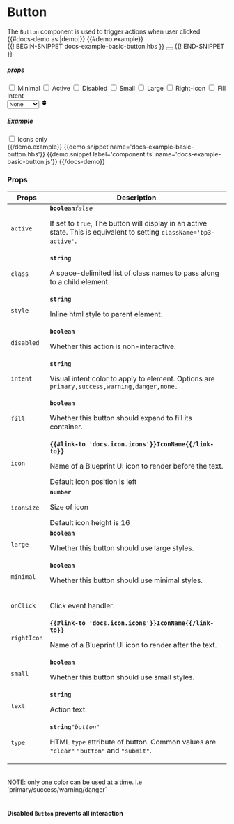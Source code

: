 # Button
<div class='bp3-running-text bp3-text-large'>
    The <code>Button</code> component is used to trigger actions when user clicked.
</div>
{{#docs-demo as |demo|}}
{{#demo.example}}
<div class="demo-container">
    <div class="docs-example-frame docs-example-frame-row" data-example-id="ButtonsExample">
        <div class="docs-example">
            {{! BEGIN-SNIPPET docs-example-basic-button.hbs }}
            <Button @minimal={{minimal}} @active={{active}} @disabled={{disabled}} @intent={{intent}} @small={{small}}
                @large={{large}} @icon={{icon}} @rightIcon={{rightIcon}} @fill={{fill}} @type='button' @text={{text}}
                @onClick={{action 'onClickButton'}}>
            </Button>
            {{! END-SNIPPET }}
        </div>
        <div class="docs-example-options">
            <h5 class="bp3-heading">props</h5>
            <label class="bp3-control bp3-switch">
                <input type="checkbox" onclick={{action 'doFuction' 'minimal'}}>
                <span class="bp3-control-indicator"></span>
                Minimal
            </label>
            <label class="bp3-control bp3-switch">
                <input type="checkbox" onclick={{action 'doFuction' 'active'}}>
                <span class="bp3-control-indicator"></span>
                Active
            </label>
            <label class="bp3-control bp3-switch">
                <input type="checkbox" onclick={{action 'doFuction' 'disabled'}}>
                <span class="bp3-control-indicator"></span>
                Disabled
            </label>
            <label class="bp3-control bp3-switch">
                <input type="checkbox" onclick={{action 'doFuction' 'small'}}>
                <span class="bp3-control-indicator"></span>
                Small
            </label>
            <label class="bp3-control bp3-switch">
                <input type="checkbox" onclick={{action 'doFuction' 'large'}}>
                <span class="bp3-control-indicator"></span>
                Large
            </label>
            <label class="bp3-control bp3-switch">
                <input onclick={{action 'doFuction' 'rightIcon'}} type="checkbox">
                <span class="bp3-control-indicator"></span>
                Right-Icon
            </label>
            <label class="bp3-control bp3-switch">
                <input type="checkbox" onclick={{action 'doFuction' 'fill'}}>
                <span class="bp3-control-indicator"></span>
                Fill
            </label>
            <label class="bp3-label">Intent
                <div class="bp3-html-select">
                  <select onchange={{action "selectIntent"}}>
                        <option label="None" value="none">None</option>
                        <option label="Primary" value="primary">Primary</option>
                        <option label="Success" value="success">Success</option>
                        <option label="Warning" value="warning">Warning</option>
                        <option label="Danger" value="danger">Danger</option>
                  </select>
                  <span icon="double-caret-vertical" class="bp3-icon bp3-icon-double-caret-vertical"><svg data-icon="double-caret-vertical" width="16" height="16" viewBox="0 0 16 16"><desc>double-caret-vertical</desc><path d="M5 7h6a1.003 1.003 0 0 0 .71-1.71l-3-3C8.53 2.11 8.28 2 8 2s-.53.11-.71.29l-3 3A1.003 1.003 0 0 0 5 7zm6 2H5a1.003 1.003 0 0 0-.71 1.71l3 3c.18.18.43.29.71.29s.53-.11.71-.29l3-3A1.003 1.003 0 0 0 11 9z" fill-rule="evenodd"></path></svg></span>
                </div>
            </label>
            <h5 class="bp3-heading">Example</h5>
            <label class="bp3-control bp3-switch">
                <input type="checkbox" onclick={{action 'doFuction' 'iconsonly'}}>
                <span class="bp3-control-indicator"></span>Icons only
            </label>
        </div>
    </div>
</div>
{{/demo.example}}
{{demo.snippet name='docs-example-basic-button.hbs'}}
{{demo.snippet label='component.ts' name='docs-example-basic-button.js'}}
{{/docs-demo}}

### Props

<div class="docs-modifiers-table bp3-running-text">
    <table class="bp3-html-table">
        <thead>
            <tr>
                <th>Props</th>
                <th>Description</th>
            </tr>
        </thead>
        <tbody>
            <tr>
                <td class="docs-prop-name">
                    <code>active</code>
                </td>
                <td class="docs-prop-details">
                    <code
                        class="docs-prop-type"><strong>boolean</strong><em class="docs-prop-default bp3-text-muted">false</em></code>
                    <div class="docs-prop-description">
                        <div class="docs-section">
                            <div class="bp3-running-text">
                                <p>If set to <code>true</code>, The button will display in an active state.
                                    This is equivalent to setting <code>className='bp3-active'</code>.
                                </p>
                            </div>
                        </div>
                    </div>
                    <div class="docs-prop-tags"></div>
                </td>
            </tr>
            <tr>
                <td class="docs-prop-name"><code>class</code></td>
                <td class="docs-prop-details">
                    <code
                        class="docs-prop-type"><strong>string</strong><em class="docs-prop-default bp3-text-muted"></em></code>
                    <div class="docs-prop-description">
                        <div class="docs-section">
                            <div class="bp3-running-text">
                                <p>A space-delimited list of class names to pass along to a child element.</p>
                            </div>
                        </div>
                    </div>
                </td>
            </tr>
            <tr>
                <td class="docs-prop-name"><code>style</code></td>
                <td class="docs-prop-details">
                    <code
                        class="docs-prop-type"><strong>string</strong><em class="docs-prop-default bp3-text-muted"></em></code>
                    <div class="docs-prop-description">
                        <div class="docs-section">
                            <div class="bp3-running-text">
                                <p>Inline html style to parent element.</p>
                            </div>
                        </div>
                    </div>
                </td>
            </tr>
            <tr>
                <td class="docs-prop-name"><code>disabled</code></td>
                <td class="docs-prop-details">
                    <code
                        class="docs-prop-type"><strong>boolean</strong><em class="docs-prop-default bp3-text-muted"></em></code>
                    <div class="docs-prop-description">
                        <div class="docs-section">
                            <div class="bp3-running-text">
                                <p>Whether this action is non-interactive.</p>
                            </div>
                        </div>
                    </div>
                </td>
            </tr>
            <tr>
                <td class="docs-prop-name"><code>intent</code></td>
                <td class="docs-prop-details">
                    <code
                        class="docs-prop-type"><strong>string</strong><em class="docs-prop-default bp3-text-muted"></em></code>
                    <div class="docs-prop-description">
                        <div class="docs-section">
                            <div class="bp3-running-text">
                                <p>Visual intent color to apply to element. Options are
                                    <code>primary,success,warning,danger,none.</code></p>
                            </div>
                        </div>
                    </div>
                </td>
            </tr>
            <tr>
                <td class="docs-prop-name"><code>fill</code></td>
                <td class="docs-prop-details">
                    <code
                        class="docs-prop-type"><strong>boolean</strong><em class="docs-prop-default bp3-text-muted"></em></code>
                    <div class="docs-prop-description">
                        <div class="docs-section">
                            <div class="bp3-running-text">
                                <p>Whether this button should expand to fill its container.</p>
                            </div>
                        </div>
                    </div>
                    <div class="docs-prop-tags"></div>
                </td>
            </tr>
            <tr>
                <td class="docs-prop-name"><code>icon</code></td>
                <td class="docs-prop-details">
                    <code
                        class="docs-prop-type"><strong>{{#link-to 'docs.icon.icons'}}IconName{{/link-to}} </strong><em class="docs-prop-default bp3-text-muted"></em></code>
                    <div class="docs-prop-description">
                        <div class="docs-section">
                            <div class="bp3-running-text">
                                <p>Name of a Blueprint UI icon to render before the text.</p>
                            </div>
                        </div>
                    </div>
                    <div class="docs-prop-tags"><span class="bp3-tag bp3-minimal"><span
                                class="bp3-text-overflow-ellipsis bp3-fill">
                                Default icon position is left</span></span>
                    </div>
                </td>
            </tr>
            <tr>
                <td class="docs-prop-name"><code>iconSize</code></td>
                <td class="docs-prop-details">
                    <code
                        class="docs-prop-type"><strong>number</strong><em class="docs-prop-default bp3-text-muted"></em></code>
                    <div class="docs-prop-description">
                        <div class="docs-section">
                            <div class="bp3-running-text">
                                <p>Size of icon</p>
                            </div>
                        </div>
                    </div>
                    <div class="docs-prop-tags"><span class="bp3-tag bp3-minimal">
                            <span class="bp3-text-overflow-ellipsis bp3-fill">
                                Default icon height is 16</span>
                        </span>
                    </div>
                </td>
            </tr>
            <tr>
                <td class="docs-prop-name"><code>large</code></td>
                <td class="docs-prop-details">
                    <code
                        class="docs-prop-type"><strong>boolean</strong><em class="docs-prop-default bp3-text-muted"></em></code>
                    <div class="docs-prop-description">
                        <div class="docs-section">
                            <div class="bp3-running-text">
                                <p>Whether this button should use large styles.</p>
                            </div>
                        </div>
                    </div>
                    <div class="docs-prop-tags"></div>
                </td>
            </tr>
            <tr>
                <td class="docs-prop-name"><code>minimal</code></td>
                <td class="docs-prop-details">
                    <code
                        class="docs-prop-type"><strong>boolean</strong><em class="docs-prop-default bp3-text-muted"></em></code>
                    <div class="docs-prop-description">
                        <div class="docs-section">
                            <div class="bp3-running-text">
                                <p>Whether this button should use minimal styles.</p>
                            </div>
                        </div>
                    </div>
                    <div class="docs-prop-tags"></div>
                </td>
            </tr>
            <tr>
                <td class="docs-prop-name"><code>onClick</code></td>
                <td class="docs-prop-details">
                    <code
                        class="docs-prop-type"><strong></strong><em class="docs-prop-default bp3-text-muted"></em></code>
                    <div class="docs-prop-description">
                        <div class="docs-section">
                            <div class="bp3-running-text">
                                <p>Click event handler.</p>
                            </div>
                        </div>
                    </div>
                </td>
            </tr>
            <tr>
                <td class="docs-prop-name"><code>rightIcon</code></td>
                <td class="docs-prop-details">
                    <code
                        class="docs-prop-type"><strong>{{#link-to 'docs.icon.icons'}}IconName{{/link-to}}</strong><em class="docs-prop-default bp3-text-muted"></em></code>
                    <div class="docs-prop-description">
                        <div class="docs-section">
                            <div class="bp3-running-text">
                                <p>Name of a Blueprint UI icon to render after the text.</p>
                            </div>
                        </div>
                    </div>
                    <div class="docs-prop-tags"></div>
                </td>
            </tr>
            <tr>
                <td class="docs-prop-name"><code>small</code></td>
                <td class="docs-prop-details">
                    <code
                        class="docs-prop-type"><strong>boolean</strong><em class="docs-prop-default bp3-text-muted"></em></code>
                    <div class="docs-prop-description">
                        <div class="docs-section">
                            <div class="bp3-running-text">
                                <p>Whether this button should use small styles.</p>
                            </div>
                        </div>
                    </div>
                    <div class="docs-prop-tags"></div>
                </td>
            </tr>
            <tr>
                <td class="docs-prop-name"><code>text</code></td>
                <td class="docs-prop-details">
                    <code
                        class="docs-prop-type"><strong>string</strong><em class="docs-prop-default bp3-text-muted"></em></code>
                    <div class="docs-prop-description">
                        <div class="docs-section">
                            <div class="bp3-running-text">
                                <p>Action text.</p>
                            </div>
                        </div>
                    </div>
                </td>
            </tr>
            <tr>
                <td class="docs-prop-name"><code>type</code></td>
                <td class="docs-prop-details">
                    <code
                        class="docs-prop-type"><strong>string</strong><em class="docs-prop-default bp3-text-muted">"button"</em></code>
                    <div class="docs-prop-description">
                        <div class="docs-section">
                            <div class="bp3-running-text">
                                <p>HTML <code>type</code> attribute of button. Common values are
                                    <code>"clear"</code>
                                    <code>"button"</code>
                                    and <code>"submit"</code>.
                                </p>
                            </div>
                        </div>
                    </div>
                    <div class="docs-prop-tags"></div>
                </td>
            </tr>
        </tbody>
    </table>
    <br>
    <div class="docs-prop-tags"><span class="bp3-tag bp3-minimal"><span class="bp3-text-overflow-ellipsis bp3-fill">
                NOTE: only one color can be used at a time. i.e `primary/success/warning/danger`</span></span>
    </div>
    <br>
    <div class="bp3-callout bp3-intent-danger ">
        <h4 class="bp3-heading">
            <Icon @icon='error' @iconSize=20 /> Disabled <code>Button</code> prevents all
            interaction
        </h4>
    </div>
</div>